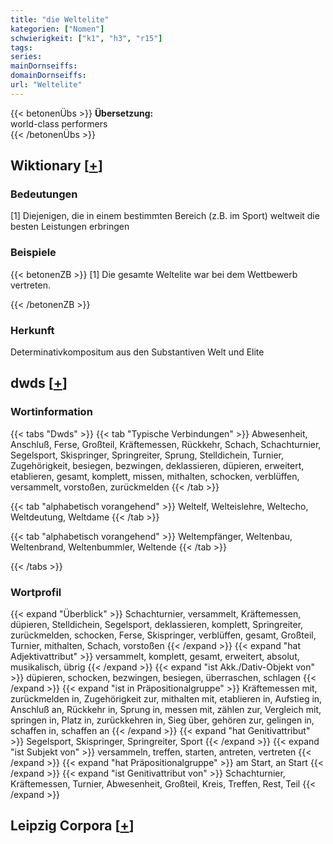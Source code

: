 ```yaml
---
title: "die Weltelite"
kategorien: ["Nomen"]
schwierigkeit: ["k1", "h3", "r15"]
tags:
series:
mainDornseiffs:
domainDornseiffs:
url: "Weltelite"
---
```


{{< betonenÜbs >}}
**Übersetzung:**  
world-class performers  
{{< /betonenÜbs >}}

## Wiktionary [[+](https://de.wiktionary.org/wiki/Weltelite)]

### Bedeutungen
[1] Diejenigen, die in einem bestimmten Bereich (z.B. im Sport) weltweit die besten Leistungen erbringen  

### Beispiele
{{< betonenZB >}}
[1] Die gesamte Weltelite war bei dem Wettbewerb vertreten.  

{{< /betonenZB >}}
### Herkunft
Determinativkompositum aus den Substantiven Welt und Elite  



## dwds [[+](https://www.dwds.de/wb/Weltelite)]

### Wortinformation
{{< tabs "Dwds" >}}
{{< tab "Typische Verbindungen" >}}
Abwesenheit, Anschluß, Ferse, Großteil, Kräftemessen, Rückkehr, Schach, Schachturnier, Segelsport, Skispringer, Springreiter, Sprung, Stelldichein, Turnier, Zugehörigkeit, besiegen, bezwingen, deklassieren, düpieren, erweitert, etablieren, gesamt, komplett, missen, mithalten, schocken, verblüffen, versammelt, vorstoßen, zurückmelden
{{< /tab >}}

{{< tab "alphabetisch vorangehend" >}}
Weltelf, Welteislehre, Weltecho, Weltdeutung, Weltdame
{{< /tab >}}

{{< tab "alphabetisch vorangehend" >}}
Weltempfänger, Weltenbau, Weltenbrand, Weltenbummler, Weltende
{{< /tab >}}

{{< /tabs >}}

### Wortprofil
{{< expand "Überblick" >}} Schachturnier, versammelt, Kräftemessen, düpieren, Stelldichein, Segelsport, deklassieren, komplett, Springreiter, zurückmelden, schocken, Ferse, Skispringer, verblüffen, gesamt, Großteil, Turnier, mithalten, Schach, vorstoßen {{< /expand >}}
{{< expand "hat Adjektivattribut" >}} versammelt, komplett, gesamt, erweitert, absolut, musikalisch, übrig {{< /expand >}}
{{< expand "ist Akk./Dativ-Objekt von" >}} düpieren, schocken, bezwingen, besiegen, überraschen, schlagen {{< /expand >}}
{{< expand "ist in Präpositionalgruppe" >}} Kräftemessen mit, zurückmelden in, Zugehörigkeit zur, mithalten mit, etablieren in, Aufstieg in, Anschluß an, Rückkehr in, Sprung in, messen mit, zählen zur, Vergleich mit, springen in, Platz in, zurückkehren in, Sieg über, gehören zur, gelingen in, schaffen in, schaffen an {{< /expand >}}
{{< expand "hat Genitivattribut" >}} Segelsport, Skispringer, Springreiter, Sport {{< /expand >}}
{{< expand "ist Subjekt von" >}} versammeln, treffen, starten, antreten, vertreten {{< /expand >}}
{{< expand "hat Präpositionalgruppe" >}} am Start, an Start {{< /expand >}}
{{< expand "ist Genitivattribut von" >}} Schachturnier, Kräftemessen, Turnier, Abwesenheit, Großteil, Kreis, Treffen, Rest, Teil {{< /expand >}}

## Leipzig Corpora [[+](https://corpora.uni-leipzig.de/en/res?word=Weltelite&corpusId=deu_newscrawl-public_2018)]


